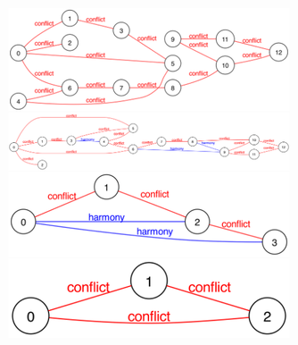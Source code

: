 <img src="./output/harmony1.png"/>

<img src="./output/harmony2.png"/>

<img src="./output/harmony3.png"/>

<img src="./output/harmony4.png"/>
